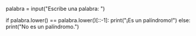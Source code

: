 palabra = input("Escribe una palabra: ")

if palabra.lower() == palabra.lower()[::-1]:
    print("¡Es un palíndromo!")
else:
    print("No es un palíndromo.")
